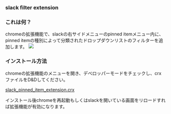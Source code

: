 ### slack filter extension

### これは何？

chromeの拡張機能で、slackの右サイドメニューのpinned itemメニュー内に、  
pinned itemの種別によって分類されたドロップダウンリストのフィルターを追加します。
![](https://raw.githubusercontent.com/wiki/kurione/slack_pinned_item_extension/slack.png)

### インストール方法

chromeの拡張機能のメニューを開き、デベロッパーモードをチェックし、crxファイルをD&Dしてください。  

[slack_pinned_item_extension.crx](slack_pinned_item_extension.crx)

インストール後chromeを再起動もしくはslackを開いている画面をリロードすれば拡張機能が有効になります。
